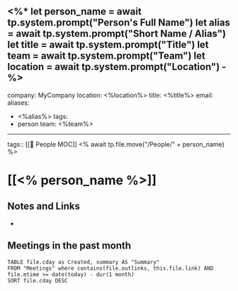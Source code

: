 <%*
	let person_name = await tp.system.prompt("Person's Full Name")
	let alias = await tp.system.prompt("Short Name / Alias")
	let title = await tp.system.prompt("Title")
	let team = await tp.system.prompt("Team")
	let location = await tp.system.prompt("Location")
-%>
---
company: MyCompany
location: <%location%>
title: <%title%>
email: 
aliases: 
 - <%alias%>
tags:
 - person
team: <%team%>
---
tags:: [[👥 People MOC]]
<% await tp.file.move("/People/" + person_name) %>
# [[<% person_name %>]]

## Notes and Links
- 

## Meetings in the past month
```dataview
TABLE file.cday as Created, summary AS "Summary"
FROM "Meetings" where contains(file.outlinks, this.file.link) AND file.mtime >= date(today) - dur(1 month)
SORT file.cday DESC
```
